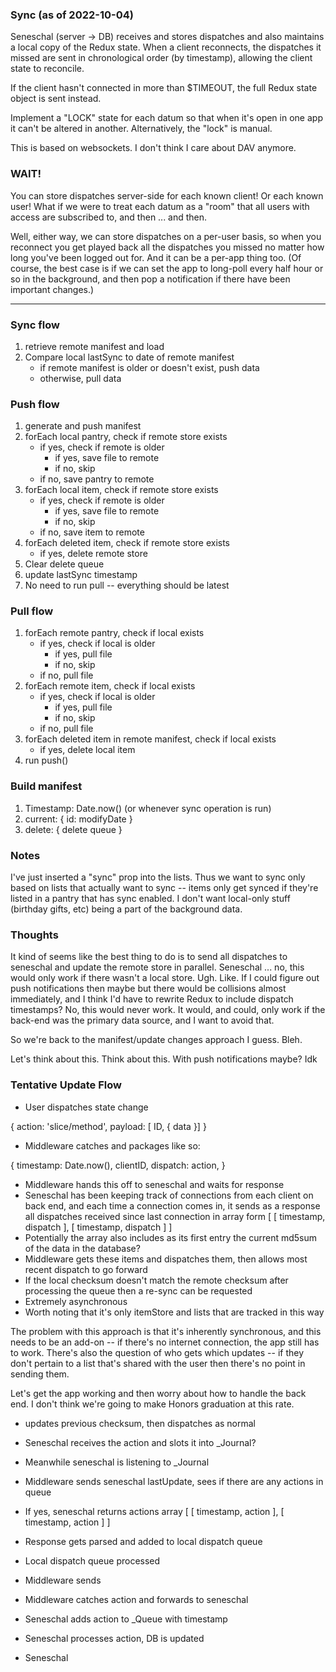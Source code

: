 ### Sync (as of 2022-10-04)

Seneschal (server -> DB) receives and stores dispatches and also maintains a local
copy of the Redux state.  When a client reconnects, the dispatches it missed are
sent in chronological order (by timestamp), allowing the client state to reconcile.

If the client hasn't connected in more than $TIMEOUT, the full Redux state object
is sent instead.

Implement a "LOCK" state for each datum so that when it's open in one app it can't
be altered in another.  Alternatively, the "lock" is manual.

This is based on websockets.  I don't think I care about DAV anymore.

### WAIT!

You can store dispatches server-side for each known client!  Or each known user!
What if we were to treat each datum as a "room" that all users with access are
subscribed to, and then ... and then.

Well, either way, we can store dispatches on a per-user basis, so when you reconnect
you get played back all the dispatches you missed no matter how long you've been
logged out for.  And it can be a per-app thing too.  (Of course, the best case is
if we can set the app to long-poll every half hour or so in the background, and then
pop a notification if there have been important changes.)


---
### Sync flow

1. retrieve remote manifest and load
2. Compare local lastSync to date of remote manifest
	- if remote manifest is older or doesn't exist, push data
	- otherwise, pull data

### Push flow

1. generate and push manifest
2. forEach local pantry, check if remote store exists
	- if yes, check if remote is older
		- if yes, save file to remote
		- if no, skip
	- if no, save pantry to remote
3. forEach local item, check if remote store exists
	- if yes, check if remote is older
		- if yes, save file to remote
		- if no, skip
	- if no, save item to remote
4. forEach deleted item, check if remote store exists
	- if yes, delete remote store
5. Clear delete queue
6. update lastSync timestamp
7. No need to run pull -- everything should be latest

### Pull flow

1. forEach remote pantry, check if local exists
	- if yes, check if local is older
		- if yes, pull file
		- if no, skip
	- if no, pull file
2. forEach remote item, check if local exists
	- if yes, check if local is older
		- if yes, pull file
		- if no, skip
	- if no, pull file
3. forEach deleted item in remote manifest, check if local exists
	- if yes, delete local item
4. run push()

### Build manifest

1. Timestamp: Date.now() (or whenever sync operation is run)
2. current: { id: modifyDate }
3. delete: { delete queue }

### Notes

I've just inserted a "sync" prop into the lists.  Thus we want to sync only based
on lists that actually want to sync -- items only get synced if they're listed
in a pantry that has sync enabled.  I don't want local-only stuff (birthday gifts,
etc) being a part of the background data.

### Thoughts

It kind of seems like the best thing to do is to send all dispatches to seneschal
and update the remote store in parallel.  Seneschal ... no, this would only work if
there wasn't a local store.  Ugh.  Like.  If I could figure out push notifications then
maybe but there would be collisions almost immediately, and I think I'd have to rewrite
Redux to include dispatch timestamps?  No, this would never work.  It would, and could,
only work if the back-end was the primary data source, and I want to avoid that.

So we're back to the manifest/update changes approach I guess.  Bleh.

Let's think about this.  Think about this.  With push notifications maybe?  Idk

### Tentative Update Flow

- User dispatches state change

{ action: 'slice/method', payload: [ ID, { data }] }

- Middleware catches and packages like so:

{
	timestamp: Date.now(),
	clientID,
	dispatch: action,
}

- Middleware hands this off to seneschal and waits for response
- Seneschal has been keeping track of connections from each client on back end,
and each time a connection comes in, it sends as a response all dispatches received since
last connection in array form [ [ timestamp, dispatch ], [ timestamp, dispatch ] ]
- Potentially the array also includes as its first entry the current md5sum of the data in the database?
- Middleware gets these items and dispatches them, then allows most recent dispatch to go forward
- If the local checksum doesn't match the remote checksum after processing the queue then a re-sync can be requested
- Extremely asynchronous
- Worth noting that it's only itemStore and lists that are tracked in this way

The problem with this approach is that it's inherently synchronous, and this needs to be an add-on -- if there's no
internet connection, the app still has to work.  There's also the question of who gets which updates -- if they don't
pertain to a list that's shared with the user then there's no point in sending them.

Let's get the app working and then worry about how to handle the back end.  I don't think we're going to make Honors
graduation at this rate.




- updates previous checksum, then dispatches as normal
- Seneschal receives the action and slots it into _Journal?
- Meanwhile seneschal is listening to _Journal



- Middleware sends seneschal lastUpdate, sees if there are any actions in queue
- If yes, seneschal returns actions array [ [ timestamp, action ], [ timestamp, action ] ]
- Response gets parsed and added to local dispatch queue
- Local dispatch queue processed
- Middleware sends
- Middleware catches action and forwards to seneschal
- Seneschal adds action to _Queue with timestamp
- Seneschal processes action, DB is updated
- Seneschal
